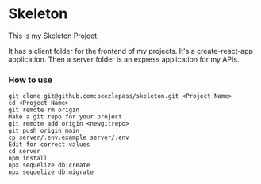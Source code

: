 # Skeleton

This is my Skeleton Project.

It has a client folder for the frontend of my projects. It's a create-react-app application. Then a server folder is an express application for my APIs.

### How to use

```
git clone git@github.com:peezlepass/skeleton.git <Project Name>
cd <Project Name>
git remote rm origin
Make a git repo for your project
git remote add origin <newgitrepo>
git push origin main
cp server/.env.example server/.env
Edit for correct values
cd server
npm install
npx sequelize db:create
npx sequelize db:migrate
```
